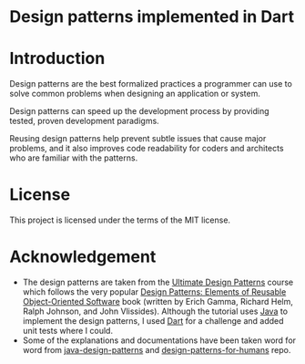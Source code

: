 
# Design patterns implemented in Dart

# Introduction

Design patterns are the best formalized practices a programmer can use to solve common problems when designing an application or system.

Design patterns can speed up the development process by providing tested, proven development paradigms.

Reusing design patterns help prevent subtle issues that cause major problems, and it also improves code readability for coders and architects who are familiar with the patterns.

# License

This project is licensed under the terms of the MIT license.


# Acknowledgement

* The design patterns are taken from the [Ultimate Design Patterns](https://codewithmosh.com/p/design-patterns) course which follows the very popular [Design Patterns: Elements of Reusable Object-Oriented Software](https://en.wikipedia.org/wiki/Design_Patterns) book (written by Erich Gamma, Richard Helm, Ralph Johnson, and John Vlissides). Although the tutorial uses [Java](https://www.java.com/) to implement the design patterns, I used [Dart](https://dart.dev/) for a challenge and added unit tests where I could.
* Some of the explanations and documentations have been taken word for word from [java-design-patterns](https://github.com/iluwatar/java-design-patterns) and [design-patterns-for-humans](https://github.com/kamranahmedse/design-patterns-for-humans) repo.
